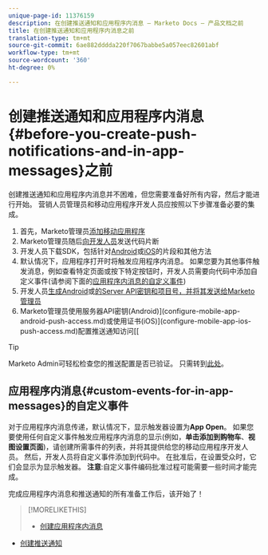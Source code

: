 ```yaml
---
unique-page-id: 11376159
description: 在创建推送通知和应用程序内消息 — Marketo Docs — 产品文档之前
title: 在创建推送通知和应用程序内消息之前
translation-type: tm+mt
source-git-commit: 6ae882dddda220f7067babbe5a057eec82601abf
workflow-type: tm+mt
source-wordcount: '360'
ht-degree: 0%

---
```



# 创建推送通知和应用程序内消息{#before-you-create-push-notifications-and-in-app-messages}之前

创建推送通知和应用程序内消息并不困难，但您需要准备好所有内容，然后才能进行开始。 营销人员管理员和移动应用程序开发人员应按照以下步骤准备必要的集成。

1. 首先，Marketo管理员[添加移动应用程序](add-a-mobile-app.md)
1. Marketo管理员随后[向开发人员](send-sdk-code-to-a-developer.md)发送代码片断
1. 开发人员下载SDK，包括针对[Android](https://developers.marketo.com/documentation/mobile/installation-instructions-on-android/)或[iOS](https://developers.marketo.com/documentation/mobile/installation-instructions-on-ios/)的片段和其他方法
1. 默认情况下，应用程序打开时将触发应用程序内消息。 如果您要为其他事件触发消息，例如查看特定页面或按下特定按钮时，开发人员需要向代码中添加自定义事件(请参阅下面的[应用程序内消息的自定义事件](#CustomEvents))
1. 开发人员[生成Android](https://developers.marketo.com/documentation/mobile/enabling-push-notifications-on-android/)或[的Server API密钥和项目号，并将其发送给Marketo管理员](https://developers.marketo.com/documentation/mobile/enabling-push-notifications-on-ios/)
1. Marketo管理员使用服务器API密钥(Android)](configure-mobile-app-android-push-access.md)或使用证书(iOS)](configure-mobile-app-ios-push-access.md)配置推送通知访问[[

>[!TIP]
>
>Marketo Admin可轻松检查您的推送配置是否已验证。 只需转到[此处](verify-push-configuration.md)。

## 应用程序内消息{#custom-events-for-in-app-messages}的自定义事件

对于应用程序内消息传递，默认情况下，显示触发器设置为&#x200B;**App Open**。 如果您要使用任何自定义事件触发应用程序内消息的显示(例如，**单击添加到购物车**、**视图设置页面**)，请创建所需事件的列表，并将其提供给您的移动应用程序开发人员。 然后，开发人员将自定义事件添加到代码中。 在批准后，在设置受众时，它们会显示为显示触发器。 **注意**:自定义事件编码批准过程可能需要一些时间才能完成。

完成应用程序内消息和推送通知的所有准备工作后，该开始了！

>[!MORELIKETHIS]
>
>* [创建应用程序内消息](https://docs.marketo.com/display/docs/create+an+in-app+message)
   >
   >
* [创建推送通知](../../../product-docs/mobile-marketing/push-notifications/create-a-push-notification.md)

>



